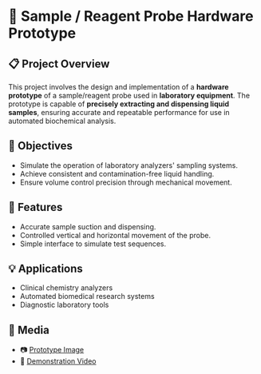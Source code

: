 # 🧪 Sample / Reagent Probe Hardware Prototype

## 📋 Project Overview

This project involves the design and implementation of a **hardware prototype** of a sample/reagent probe used in **laboratory equipment**. The prototype is capable of **precisely extracting and dispensing liquid samples**, ensuring accurate and repeatable performance for use in automated biochemical analysis.

## 🎯 Objectives

- Simulate the operation of laboratory analyzers' sampling systems.
- Achieve consistent and contamination-free liquid handling.
- Ensure volume control precision through mechanical movement.

## 🔧 Features

- Accurate sample suction and dispensing.
- Controlled vertical and horizontal movement of the probe.
- Simple interface to simulate test sequences.

## 💡 Applications

- Clinical chemistry analyzers
- Automated biomedical research systems
- Diagnostic laboratory tools

## 📸 Media

- 📷 [Prototype Image](https://drive.google.com/file/d/1fnyitWNrCJUJuZKQsFhwHw6KTnc7l1Dw/view?usp=sharing)
- 🎥 [Demonstration Video](https://drive.google.com/file/d/1EJMo-bIt_4AePZH48_HFym-J2jHEuop9/view?usp=sharing)

